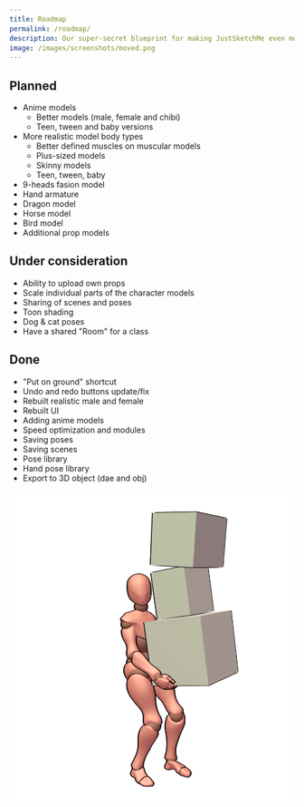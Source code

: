 ```yaml
---
title: Roadmap
permalink: /roadmap/
description: Our super-secret blueprint for making JustSketchMe even more awesome.
image: /images/screenshots/moved.png
---
```


## Planned
- Anime models
  - Better models (male, female and chibi)
  - Teen, tween and baby versions
- More realistic model body types
  - Better defined muscles on muscular models
  - Plus-sized models
  - Skinny models
  - Teen, tween, baby
- 9-heads fasion model
- Hand armature
- Dragon model
- Horse model
- Bird model
- Additional prop models

## Under consideration
- Ability to upload own props
- Scale individual parts of the character models
- Sharing of scenes and poses
- Toon shading
- Dog & cat poses
- Have a shared "Room" for a class

## Done
- "Put on ground" shortcut
- Undo and redo buttons update/fix
- Rebuilt realistic male and female
- Rebuilt UI
- Adding anime models
- Speed optimization and modules
- Saving poses
- Saving scenes
- Pose library
- Hand pose library
- Export to 3D object (dae and obj)

![Moving](/images/screenshots/moved.png)